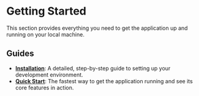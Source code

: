 # Getting Started

This section provides everything you need to get the application up and running on your local machine.

## Guides

- **[Installation](./01_installation.md)**: A detailed, step-by-step guide to setting up your development environment.
- **[Quick Start](./02_quick-start.md)**: The fastest way to get the application running and see its core features in action.
